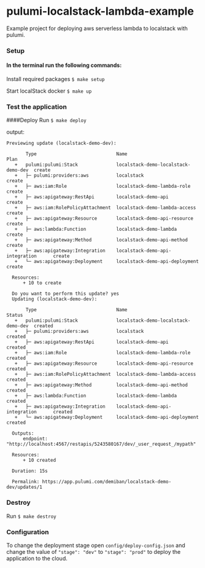 # pulumi-localstack-lambda-example
Example project for deploying aws serverless lambda to localstack with pulumi.

### Setup

#### In the terminal run the following commands:

Install required packages 
`$ make setup`  

Start localStack docker
`$ make up`

### Test the application

####Deploy
Run `$ make deploy`

output: 
````
Previewing update (localstack-demo-dev):
  
       Type                             Name                                 Plan       
   +   pulumi:pulumi:Stack              localstack-demo-localstack-demo-dev  create     
   +   ├─ pulumi:providers:aws          localstack                           create     
   +   ├─ aws:iam:Role                  localstack-demo-lambda-role          create     
   +   ├─ aws:apigateway:RestApi        localstack-demo-api                  create     
   +   ├─ aws:iam:RolePolicyAttachment  localstack-demo-lambda-access        create     
   +   ├─ aws:apigateway:Resource       localstack-demo-api-resource         create     
   +   ├─ aws:lambda:Function           localstack-demo-lambda               create     
   +   ├─ aws:apigateway:Method         localstack-demo-api-method           create     
   +   ├─ aws:apigateway:Integration    localstack-demo-api-integration      create     
   +   └─ aws:apigateway:Deployment     localstack-demo-api-deployment       create     
   
  Resources:
      + 10 to create
  
  Do you want to perform this update? yes
  Updating (localstack-demo-dev):
  
       Type                             Name                                 Status      
   +   pulumi:pulumi:Stack              localstack-demo-localstack-demo-dev  created     
   +   ├─ pulumi:providers:aws          localstack                           created     
   +   ├─ aws:apigateway:RestApi        localstack-demo-api                  created     
   +   ├─ aws:iam:Role                  localstack-demo-lambda-role          created     
   +   ├─ aws:apigateway:Resource       localstack-demo-api-resource         created     
   +   ├─ aws:iam:RolePolicyAttachment  localstack-demo-lambda-access        created     
   +   ├─ aws:apigateway:Method         localstack-demo-api-method           created     
   +   ├─ aws:lambda:Function           localstack-demo-lambda               created     
   +   ├─ aws:apigateway:Integration    localstack-demo-api-integration      created     
   +   └─ aws:apigateway:Deployment     localstack-demo-api-deployment       created     
   
  Outputs:
      endpoint: "http://localhost:4567/restapis/5243580167/dev/_user_request_/mypath"
  
  Resources:
      + 10 created
  
  Duration: 15s
  
  Permalink: https://app.pulumi.com/demiban/localstack-demo-dev/updates/1
````

### Destroy

Run `$ make destroy`

### Configuration

To change the deployment stage open `config/deploy-config.json` and change
the value of `"stage": "dev"` to `"stage": "prod"` to deploy the application to
the cloud.


